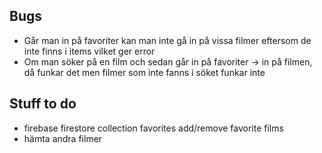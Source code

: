 ## Bugs

- Går man in på favoriter kan man inte gå in på vissa filmer eftersom de inte finns i items vilket ger error
- Om man söker på en film och sedan går in på favoriter -> in på filmen, då funkar det men filmer som inte fanns i söket funkar inte

## Stuff to do

- firebase firestore collection favorites add/remove favorite films
- hämta andra filmer

